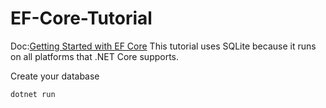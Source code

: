 # EF-Core-Tutorial

Doc:[Getting Started with EF Core](https://docs.microsoft.com/th-th/ef/core/get-started/overview/first-app?tabs=netcore-cli)
This tutorial uses SQLite because it runs on all platforms that .NET Core supports.

Create your database

````
dotnet run
````

